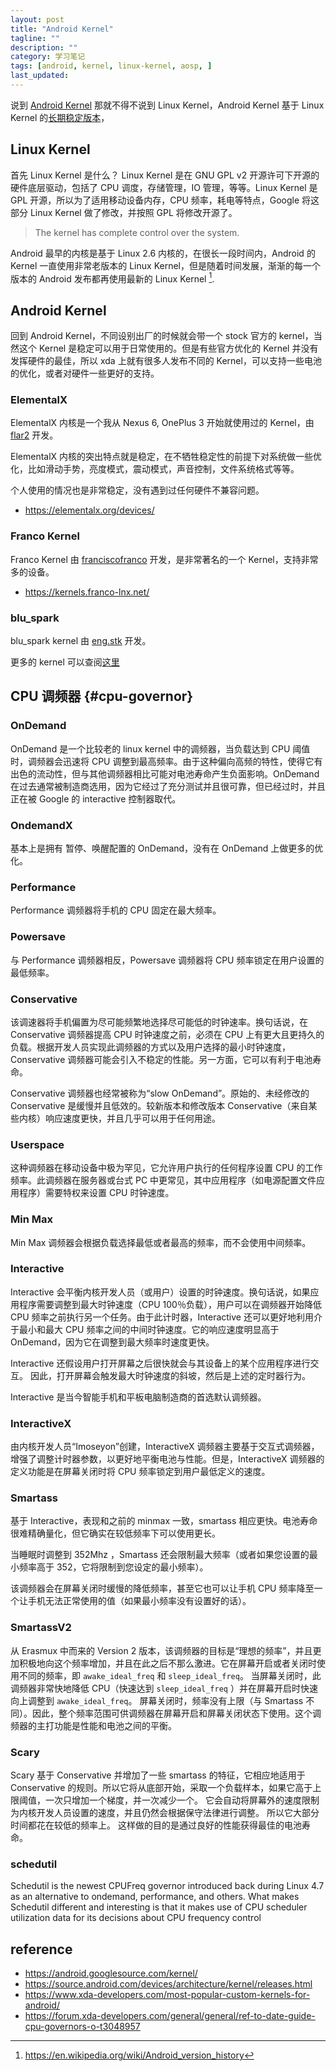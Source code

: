```yaml
---
layout: post
title: "Android Kernel"
tagline: ""
description: ""
category: 学习笔记
tags: [android, kernel, linux-kernel, aosp, ]
last_updated:
---
```


说到 [Android Kernel](https://source.android.com/devices/architecture/kernel) 那就不得不说到 Linux Kernel，Android Kernel 基于 Linux Kernel 的[长期稳定版本](https://kernelnewbies.org/DevelopmentStatistics)，

## Linux Kernel
首先 Linux Kernel 是什么？ Linux Kernel 是在 GNU GPL v2 开源许可下开源的硬件底层驱动，包括了 CPU 调度，存储管理，IO 管理，等等。Linux Kernel 是 GPL 开源，所以为了适用移动设备内存，CPU 频率，耗电等特点，Google 将这部分 Linux Kernel 做了修改，并按照 GPL 将修改开源了。

> The kernel has complete control over the system.

Android 最早的内核是基于 Linux 2.6 内核的，在很长一段时间内，Android 的 Kernel 一直使用非常老版本的 Linux Kernel，但是随着时间发展，渐渐的每一个版本的 Android 发布都再使用最新的 Linux Kernel [^1].

[^1]: <https://en.wikipedia.org/wiki/Android_version_history>

## Android Kernel
回到 Android Kernel，不同设别出厂的时候就会带一个 stock 官方的 kernel，当然这个 Kernel 是稳定可以用于日常使用的。但是有些官方优化的 Kernel 并没有发挥硬件的最佳，所以 xda 上就有很多人发布不同的 Kernel，可以支持一些电池的优化，或者对硬件一些更好的支持。

### ElementalX
ElementalX 内核是一个我从 Nexus 6, OnePlus 3 开始就使用过的 Kernel，由 [flar2](https://forum.xda-developers.com/member.php?u=4684315) 开发。

ElementalX 内核的突出特点就是稳定，在不牺牲稳定性的前提下对系统做一些优化，比如滑动手势，亮度模式，震动模式，声音控制，文件系统格式等等。

个人使用的情况也是非常稳定，没有遇到过任何硬件不兼容问题。

- <https://elementalx.org/devices/>

### Franco Kernel
Franco Kernel 由 [franciscofranco](https://forum.xda-developers.com/member.php?u=3292224) 开发，是非常著名的一个 Kernel，支持非常多的设备。

- <https://kernels.franco-lnx.net/>

### blu_spark
blu_spark kernel 由 [eng.stk](https://forum.xda-developers.com/member.php?u=3873953) 开发。

更多的 kernel 可以查阅[这里](https://www.xda-developers.com/most-popular-custom-kernels-for-android/)

## CPU 调频器 {#cpu-governor}

### OnDemand

OnDemand 是一个比较老的 linux kernel 中的调频器，当负载达到 CPU 阈值时，调频器会迅速将 CPU 调整到最高频率。由于这种偏向高频的特性，使得它有出色的流动性，但与其他调频器相比可能对电池寿命产生负面影响。OnDemand 在过去通常被制造商选用，因为它经过了充分测试并且很可靠，但已经过时，并且正在被 Google 的 interactive 控制器取代。

### OndemandX
基本上是拥有 暂停、唤醒配置的 OnDemand，没有在 OnDemand 上做更多的优化。

### Performance
Performance 调频器将手机的 CPU 固定在最大频率。

### Powersave
与 Performance 调频器相反，Powersave 调频器将 CPU 频率锁定在用户设置的最低频率。

### Conservative
该调速器将手机偏置为尽可能频繁地选择尽可能低的时钟速率。换句话说，在 Conservative 调频器提高 CPU 时钟速度之前，必须在 CPU 上有更大且更持久的负载。根据开发人员实现此调频器的方式以及用户选择的最小时钟速度，Conservative 调频器可能会引入不稳定的性能。另一方面，它可以有利于电池寿命。

Conservative 调频器也经常被称为“slow OnDemand”。原始的、未经修改的 Conservative 是缓慢并且低效的。较新版本和修改版本 Conservative（来自某些内核）响应速度更快，并且几乎可以用于任何用途。

### Userspace
这种调频器在移动设备中极为罕见，它允许用户执行的任何程序设置 CPU 的工作频率。此调频器在服务器或台式 PC 中更常见，其中应用程序（如电源配置文件应用程序）需要特权来设置 CPU 时钟速度。

### Min Max
Min Max 调频器会根据负载选择最低或者最高的频率，而不会使用中间频率。

### Interactive
Interactive 会平衡内核开发人员（或用户）设置的时钟速度。换句话说，如果应用程序需要调整到最大时钟速度（CPU 100％负载），用户可以在调频器开始降低 CPU 频率之前执行另一个任务。由于此计时器，Interactive 还可以更好地利用介于最小和最大 CPU 频率之间的中间时钟速度。它的响应速度明显高于 OnDemand，因为它在调整到最大频率时速度更快。

Interactive 还假设用户打开屏幕之后很快就会与其设备上的某个应用程序进行交互。 因此，打开屏幕会触发最大时钟速度的斜坡，然后是上述的定时器行为。

Interactive 是当今智能手机和平板电脑制造商的首选默认调频器。

### InteractiveX
由内核开发人员“Imoseyon”创建，InteractiveX 调频器主要基于交互式调频器，增强了调整计时器参数，以更好地平衡电池与性能。但是，InteractiveX 调频器的定义功能是在屏幕关闭时将 CPU 频率锁定到用户最低定义的速度。

### Smartass
基于 Interactive，表现和之前的 minmax 一致，smartass 相应更快。电池寿命很难精确量化，但它确实在较低频率下可以使用更长。

当睡眠时调整到 352Mhz ，Smartass 还会限制最大频率（或者如果您设置的最小频率高于 352，它将限制到您设定的最小频率）。

该调频器会在屏幕关闭时缓慢的降低频率，甚至它也可以让手机 CPU 频率降至一个让手机无法正常使用的值（如果最小频率没有设置好的话）。

### SmartassV2
从 Erasmux 中而来的 Version 2 版本，该调频器的目标是“理想的频率”，并且更加积极地向这个频率增加，并且在此之后不那么激进。它在屏幕开启或者关闭时使用不同的频率，即 `awake_ideal_freq` 和 `sleep_ideal_freq`。 当屏幕关闭时，此调频器非常快地降低 CPU（快速达到 `sleep_ideal_freq` ）并在屏幕开启时快速向上调整到 `awake_ideal_freq`。 屏幕关闭时，频率没有上限（与 Smartass 不同）。因此，整个频率范围可供调频器在屏幕开启和屏幕关闭状态下使用。这个调频器的主打功能是性能和电池之间的平衡。

### Scary
Scary 基于 Conservative 并增加了一些 smartass 的特征，它相应地适用于 Conservative 的规则。所以它将从底部开始，采取一个负载样本，如果它高于上限阈值，一次只增加一个梯度，并一次减少一个。 它会自动将屏幕外的速度限制为内核开发人员设置的速度，并且仍然会根据保守法律进行调整。 所以它大部分时间都花在较低的频率上。 这样做的目的是通过良好的性能获得最佳的电池寿命。



### schedutil


Schedutil is the newest CPUFreq governor introduced back during Linux 4.7 as an alternative to ondemand, performance, and others. What makes Schedutil different and interesting is that it makes use of CPU scheduler utilization data for its decisions about CPU frequency control

## reference

- <https://android.googlesource.com/kernel/>
- <https://source.android.com/devices/architecture/kernel/releases.html>
- <https://www.xda-developers.com/most-popular-custom-kernels-for-android/>
- <https://forum.xda-developers.com/general/general/ref-to-date-guide-cpu-governors-o-t3048957>
